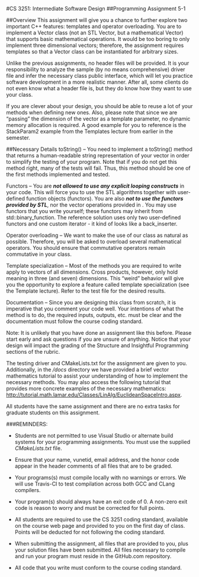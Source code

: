 #CS 3251: Intermediate Software Design
##Programming Assignment 5-1

##Overview
This assignment will give you a chance to further explore two important C++ features: templates and operator overloading. You are to implement a Vector class (not an STL Vector, but a mathematical Vector) that supports basic mathematical operations. It would be too boring to only implement three dimensional vectors; therefore, the assignment requires templates so that a Vector class can be instantiated for arbitrary sizes.

Unlike the previous assignments, no header files will be provided. It is your responsibility to analyze the sample (by no means comprehensive) driver file and infer the necessary class public interface, which will let you practice software development in a more realistic manner. After all, some clients do not even know what a header file is, but they do know how they want to use your class.

If you are clever about your design, you should be able to reuse a lot of your methods when defining new ones. Also, please note that since we are “passing” the dimension of the vector as a template parameter, no dynamic memory allocation is required. A good example for you to reference is the StackParam2 example from the Templates lecture from earlier in the semester. 

##Necessary Details
toString() – You need to implement a toString() method that returns a human-readable string representation of your vector in order to simplify the testing of your program. Note that if you do not get this method right, many of the tests will fail. Thus, this method should be one of the first methods implemented and tested.

Functors – You are ***not allowed to use any explicit looping constructs*** in your code. This will force you to use the STL algorithms together with user-defined function objects (functors). You are also ***not to use the functors provided by STL***, nor the vector operations provided in <numeric>. You may use functors that you write yourself; these functors may inherit from std::binary_function.  The reference solution uses only two user-defined functors and one custom iterator - it kind of looks like a back_inserter.

Operator overloading – We want to make the use of our class as natural as possible. Therefore, you will be asked to overload several mathematical operators. You should ensure that commutative operators remain commutative in your class.

Template specialization – Most of the methods you are required to write apply to vectors of all dimensions. Cross products, however, only hold meaning in three (and seven) dimensions. This “weird” behavior will give you the opportunity to explore a feature called template specialization (see the Template lecture). Refer to the test file for the desired results.

Documentation – Since you are designing this class from scratch, it is imperative that you comment your code well. Your intentions of what the method is to do, the required inputs, outputs, etc. must be clear and the documentation must follow the course coding standard. 

Note: It is unlikely that you have done an assignment like this before. Please start early and ask questions if you are unsure of anything. Notice that your design will impact the grading of the Structure and Insightful Programming sections of the rubric.

The testing driver and CMakeLists.txt for the assignment are given to you. Additionally, in the _/docs_ directory we have provided a brief vector mathematics tutorial to assist your understanding of how to implement the necessary methods. You may also access the following tutorial that provides more concrete examples of the necessary mathematics: http://tutorial.math.lamar.edu/Classes/LinAlg/EuclideanSpaceIntro.aspx.

All students have the same assignment and there are no extra tasks for graduate students on this assignment.

###REMINDERS:

* Students are not permitted to use Visual Studio or alternate build systems for your programming assignments.  You must use the supplied _CMakeLists.txt_ file.

* Ensure that your name, vunetid, email address, and the honor code appear in the header comments of all files that are to be graded.

* Your programs(s) must compile locally with no warnings or errors.  We will use Travis-CI to test compilation across both GCC and CLang compilers.

* Your program(s) should always have an exit code of 0.  A non-zero exit code is reason to worry and must be corrected for full points.

* All students are required to use the CS 3251 coding standard, available on the course web page and provided to you on the first day of class. Points will be deducted for not following the coding standard.
  
* When submitting the assignment, all files that are provided to you, plus your solution files have been submitted. All files necessary to compile and run your program must reside in the GitHub.com repository.

* All code that you write must conform to the course coding standard.
